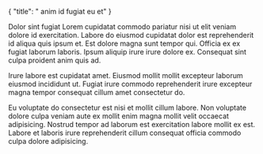 {
  "title": " anim id fugiat eu et"
}

Dolor sint fugiat Lorem cupidatat commodo pariatur nisi ut elit veniam dolore id exercitation. Labore do eiusmod cupidatat dolor est reprehenderit id aliqua quis ipsum et. Est dolore magna sunt tempor qui. Officia ex ex fugiat laborum laboris. Ipsum aliquip irure irure dolore ex. Consequat sint culpa proident anim quis ad.

Irure labore est cupidatat amet. Eiusmod mollit mollit excepteur laborum eiusmod incididunt ut. Fugiat irure commodo reprehenderit irure excepteur magna tempor consequat cillum amet consectetur do.

Eu voluptate do consectetur est nisi et mollit cillum labore. Non voluptate dolore culpa veniam aute ex mollit enim magna mollit velit occaecat adipisicing. Nostrud tempor ad laborum est exercitation labore mollit ex est. Labore et laboris irure reprehenderit cillum consequat officia commodo culpa dolore adipisicing.